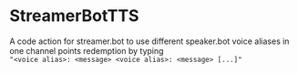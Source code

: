 # StreamerBotTTS
A code action for streamer.bot to use different speaker.bot voice aliases in one channel points redemption by typing <br />
`"<voice alias>: <message> <voice alias>: <message> [...]"`
